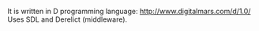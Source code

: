 It is written in D programming language: http://www.digitalmars.com/d/1.0/
Uses SDL and Derelict (middleware).